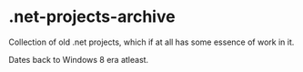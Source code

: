 # .net-projects-archive
Collection of old .net projects, which if at all has some essence of work in it.

Dates back to Windows 8 era atleast.
